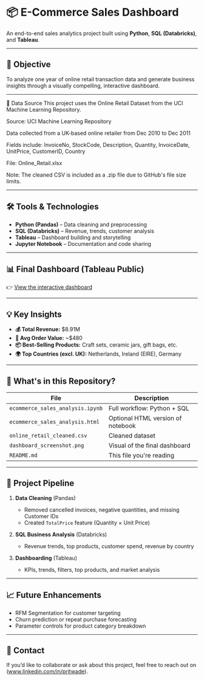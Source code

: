 # 📦 E-Commerce Sales Dashboard

An end-to-end sales analytics project built using **Python**, **SQL (Databricks)**, and **Tableau**.

---

## 🎯 Objective

To analyze one year of online retail transaction data and generate business insights through a visually compelling, interactive dashboard.

---

📂 Data Source
This project uses the Online Retail Dataset from the UCI Machine Learning Repository.

Source: UCI Machine Learning Repository

Data collected from a UK-based online retailer from Dec 2010 to Dec 2011

Fields include: InvoiceNo, StockCode, Description, Quantity, InvoiceDate, UnitPrice, CustomerID, Country

File: Online_Retail.xlsx

Note: The cleaned CSV is included as a .zip file due to GitHub's file size limits.

---

## 🛠 Tools & Technologies
- **Python (Pandas)** – Data cleaning and preprocessing
- **SQL (Databricks)** – Revenue, trends, customer analysis
- **Tableau** – Dashboard building and storytelling
- **Jupyter Notebook** – Documentation and code sharing

---

## 📊 Final Dashboard (Tableau Public)

👉 [View the interactive dashboard](https://public.tableau.com/views/CustomerSegmentationSalesinsights/Dashboard1?:language=en-US&publish=yes&:sid=&:redirect=auth&:display_count=n&:origin=viz_share_link)

---

## 💡 Key Insights
- **💰 Total Revenue:** $8.91M
- **💸 Avg Order Value:** ~$480
- **📦 Best-Selling Products:** Craft sets, ceramic jars, gift bags, etc.
- **🌍 Top Countries (excl. UK):** Netherlands, Ireland (EIRE), Germany

---

## 📂 What's in this Repository?

| File | Description |
|------|-------------|
| `ecommerce_sales_analysis.ipynb` | Full workflow: Python + SQL |
| `ecommerce_sales_analysis.html` | Optional HTML version of notebook |
| `online_retail_cleaned.csv` | Cleaned dataset |
| `dashboard_screenshot.png` | Visual of the final dashboard |
| `README.md` | This file you're reading |

---

## 🚀 Project Pipeline

1. **Data Cleaning** (Pandas)
   - Removed cancelled invoices, negative quantities, and missing Customer IDs
   - Created `TotalPrice` feature (Quantity × Unit Price)

2. **SQL Business Analysis** (Databricks)
   - Revenue trends, top products, customer spend, revenue by country

3. **Dashboarding** (Tableau)
   - KPIs, trends, filters, top products, and market analysis

---

## 📈 Future Enhancements

- RFM Segmentation for customer targeting
- Churn prediction or repeat purchase forecasting
- Parameter controls for product category breakdown

---

## 👋 Contact

If you’d like to collaborate or ask about this project, feel free to reach out on (www.linkedin.com/in/pritwade).

